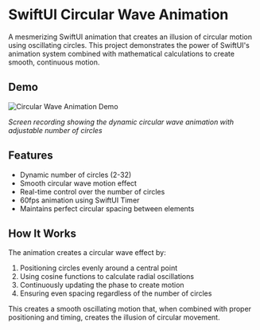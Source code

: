 # SwiftUI Circular Wave Animation

A mesmerizing SwiftUI animation that creates an illusion of circular motion using oscillating circles. This project demonstrates the power of SwiftUI's animation system combined with mathematical calculations to create smooth, continuous motion.

## Demo

![Circular Wave Animation Demo](Circular%20Wave%20Animation.gif)

_Screen recording showing the dynamic circular wave animation with adjustable number of circles_

## Features

- Dynamic number of circles (2-32)
- Smooth circular wave motion effect
- Real-time control over the number of circles
- 60fps animation using SwiftUI Timer
- Maintains perfect circular spacing between elements

## How It Works

The animation creates a circular wave effect by:

1. Positioning circles evenly around a central point
2. Using cosine functions to calculate radial oscillations
3. Continuously updating the phase to create motion
4. Ensuring even spacing regardless of the number of circles

This creates a smooth oscillating motion that, when combined with proper positioning and timing, creates the illusion of circular movement.
